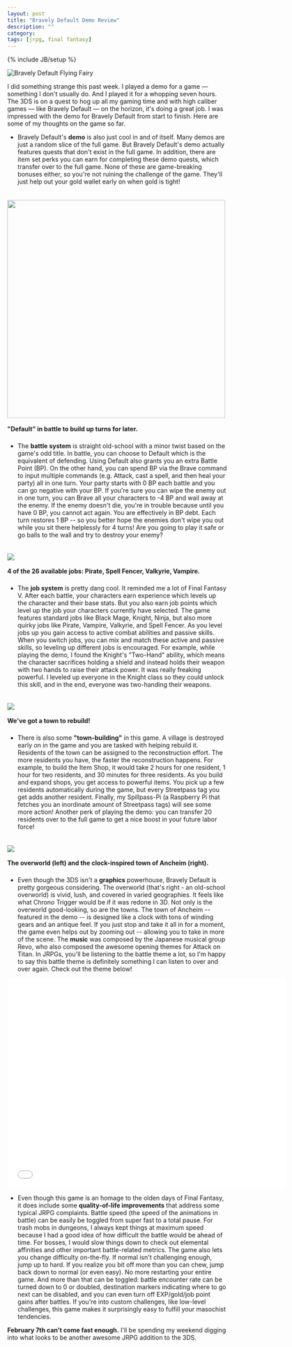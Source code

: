 ```yaml
---
layout: post
title: "Bravely Default Demo Review"
description: ""
category: 
tags: [jrpg, final fantasy]
---
```

{% include JB/setup %}

<div class="float-image-right">	
  	<img class="rounded-corners" src="/assets/images/posts/2014-01-10/cover.jpg" alt="Bravely Default Flying Fairy"/> 
  	<p>I did something strange this past week. I played a demo for a game &mdash; something I don't usually do. And I played it for a whopping seven hours. The 3DS is on a quest to hog up all my gaming time and with high caliber games &mdash; like Bravely Default &mdash; on the horizon, it's doing a great job. I was impressed with the demo for Bravely Default from start to finish. Here are some of my thoughts on the game so far.</p>
</div>

<!--break-->

* Bravely Default's **demo** is also just cool in and of itself. Many demos are just a random slice of the full game. But Bravely Default's demo actually features quests that don't exist in the full game. In addition, there are item set perks you can earn for completing these demo quests, which transfer over to the full game. None of these are game-breaking bonuses either, so you're not ruining the challenge of the game. They'll just help out your gold wallet early on when gold is tight!

<div>
	<img class="rounded-corners" style="width: 500px; border: 0px; margin-top: 20px;" src="/assets/images/posts/2014-01-10/battle.jpg"/>
	<p class="caption-text" style="line-height: 1.5em; margin-bottom: 20px;"><b>"Default" in battle to build up turns for later.</b></p>
</div>

* The **battle system** is straight old-school with a minor twist based on the game's odd title. In battle, you can choose to Default which is the equivalent of defending. Using Default also grants you an extra Battle Point (BP). On the other hand, you can spend BP via the Brave command to input multiple commands (e.g. Attack, cast a spell, and then heal your party) all in one turn. Your party starts with 0 BP each battle and you can go negative with your BP. If you're sure you can wipe the enemy out in one turn, you can Brave all your characters to -4 BP and wail away at the enemy. If the enemy doesn't die, you're in trouble because until you have 0 BP, you cannot act again. You are effectively in BP debt. Each turn restores 1 BP -- so you better hope the enemies don't wipe you out while you sit there helplessly for 4 turns! Are you going to play it safe or go balls to the wall and try to destroy your enemy?

<div>
	<img class="rounded-corners" style="max-width: 600px; border: 0px; margin-top: 20px;" src="/assets/images/posts/2014-01-10/jobs.png"/>
	<p class="caption-text" style="line-height: 1.5em; margin-bottom: 20px;"><b>4 of the 26 available jobs: Pirate, Spell Fencer, Valkyrie, Vampire.</b></p>
</div>

* The **job system** is pretty dang cool. It reminded me a lot of Final Fantasy V. After each battle, your characters earn experience which levels up the character and their base stats. But you also earn job points which level up the job your characters currently have selected. The game features standard jobs like Black Mage, Knight, Ninja, but also more quirky jobs like Pirate, Vampire, Valkyrie, and Spell Fencer. As you level jobs up you gain access to active combat abilities and passive skills. When you switch jobs, you can mix and match these active and passive skills, so leveling up different jobs is encouraged. For example, while playing the demo, I found the Knight's "Two-Hand" ability, which means the character sacrifices holding a shield and instead holds their weapon with two hands to raise their attack power. It was really freaking powerful. I leveled up everyone in the Knight class so they could unlock this skill, and in the end, everyone was two-handing their weapons.

<div>
	<img class="rounded-corners" style="max-width: 600px; border: 0px; margin-top: 20px;" src="/assets/images/posts/2014-01-10/norende.jpg"/>
	<p class="caption-text" style="line-height: 1.5em; margin-bottom: 20px;"><b>We've got a town to rebuild!</b></p>
</div>

* There is also some **"town-building"** in this game. A village is destroyed early on in the game and you are tasked with helping rebuild it. Residents of the town can be assigned to the reconstruction effort. The more residents you have, the faster the reconstruction happens. For example, to build the Item Shop, it would take 2 hours for one resident, 1 hour for two residents, and 30 minutes for three residents. As you build and expand shops, you get access to powerful items. You pick up a few residents automatically during the game, but every Streetpass tag you get adds another resident. Finally, my Spillpass-Pi (a Raspberry Pi that fetches you an inordinate amount of Streetpass tags) will see some more action! Another perk of playing the demo: you can transfer 20 residents over to the full game to get a nice boost in your future labor force!

<div>
	<img class="rounded-corners" style="max-width: 800px; border: 0px; margin-top: 20px;" src="/assets/images/posts/2014-01-10/pretty.png"/>
	<p class="caption-text" style="line-height: 1.5em; margin-bottom: 20px;"><b>The overworld (left) and the clock-inspired town of Ancheim (right).</b></p>
</div>

* Even though the 3DS isn't a **graphics** powerhouse, Bravely Default is pretty gorgeous considering. The overworld (that's right - an old-school overworld) is vivid, lush, and covered in varied geographies. It feels like what Chrono Trigger would be if it was redone in 3D. Not only is the overworld good-looking, so are the towns. The town of Ancheim -- featured in the demo -- is designed like a clock with tons of winding gears and an antique feel. If you just stop and take it all in for a moment, the game even helps out by zooming out -- allowing you to take in more of the scene. The **music** was composed by the Japanese musical group Revo, who also composed the awesome opening themes for Attack on Titan. In JRPGs, you'll be listening to the battle theme a lot, so I'm happy to say this battle theme is definitely something I can listen to over and over again. Check out the theme below!

<div style="text-align: center">
<iframe width="640" height="480" src="//www.youtube-nocookie.com/embed/grZA2ZrAdTU?rel=0" frameborder="0"></iframe>
</div>

* Even though this game is an homage to the olden days of Final Fantasy, it does include some <strong>quality-of-life improvements</strong> that address some typical JRPG complaints. Battle speed (the speed of the animations in battle) can be easily be toggled from super fast to a total pause. For trash mobs in dungeons, I always kept things at maximum speed because I had a good idea of how difficult the battle would be ahead of time. For bosses, I would slow things down to check out elemental affinities and other important battle-related metrics. The game also lets you change difficulty on-the-fly. If normal isn't challenging enough, jump up to hard. If you realize you bit off more than you can chew, jump back down to normal (or even easy). No more restarting your entire game. And more than that can be toggled: battle encounter rate can be turned down to 0 or doubled, destination markers indicating where to go next can be disabled, and you can even turn off EXP/gold/job point gains after battles. If you're into custom challenges, like low-level challenges, this game makes it surprisingly easy to fulfill your masochist tendencies.

**February 7th can't come fast enough.** I'll be spending my weekend digging into what looks to be another awesome JRPG addition to the 3DS. 
